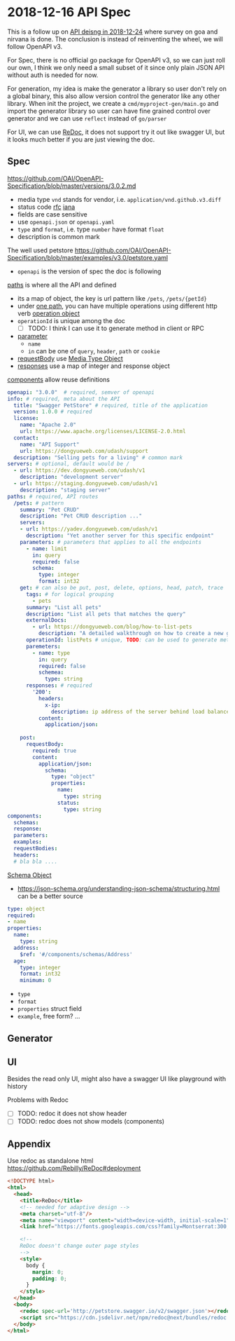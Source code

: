 # 2018-12-16 API Spec

This is a follow up on [API deisng in 2018-12-24](2018-12-24-api.md) where survey on goa and nirvana is done.
The conclusion is instead of reinventing the wheel, we will follow OpenAPI v3.

For Spec, there is no official go package for OpenAPI v3, so we can just roll our own, I think we only need a
small subset of it since only plain JSON API without auth is needed for now.

For generation, my idea is make the generator a library so user don't rely on a global binary,
this also allow version control the generator like any other library.
When init the project, we create a `cmd/myproject-gen/main.go` and import the generator library
so user can have fine grained control over generator and we can use `reflect` instead of `go/parser` 

For UI, we can use [ReDoc](https://github.com/Rebilly/ReDoc), it does not support try it out like swagger UI,
but it looks much better if you are just viewing the doc.

## Spec

https://github.com/OAI/OpenAPI-Specification/blob/master/versions/3.0.2.md

- media type `vnd` stands for vendor, i.e. `application/vnd.github.v3.diff`
- status code [rfc](https://tools.ietf.org/html/rfc7231#section-6) [iana](https://www.iana.org/assignments/http-status-codes/http-status-codes.xhtml)
- fields are case sensitive
- use `openapi.json` or `openapi.yaml`
- `type` and `format`, i.e. type `number` have format `float`
- description is common mark

The well used petstore https://github.com/OAI/OpenAPI-Specification/blob/master/examples/v3.0/petstore.yaml

- `openapi` is the version of spec the doc is following

[paths](https://github.com/OAI/OpenAPI-Specification/blob/master/versions/3.0.2.md#pathsObject) is where all the API and defined

- its a map of object, the key is url pattern like `/pets`, `/pets/{petId}`
- under [one path](https://github.com/OAI/OpenAPI-Specification/blob/master/versions/3.0.2.md#path-item-object), you can have multiple operations using different http verb [operation object](https://github.com/OAI/OpenAPI-Specification/blob/master/versions/3.0.2.md#operation-object)
- `operationId` is unique among the doc
  - [ ] TODO: I think I can use it to generate method in client or RPC
- [parameter](https://github.com/OAI/OpenAPI-Specification/blob/master/versions/3.0.2.md#parameterObject)
  - `name`
  - `in` can be one of `query`, `header`, `path` or `cookie`
- [requestBody](https://github.com/OAI/OpenAPI-Specification/blob/master/versions/3.0.2.md#requestBodyObject) use [Media Type Object](https://github.com/OAI/OpenAPI-Specification/blob/master/versions/3.0.2.md#media-type-object)
- [responses](https://github.com/OAI/OpenAPI-Specification/blob/master/versions/3.0.2.md#responsesObject) use a map of integer and response object

[components](https://github.com/OAI/OpenAPI-Specification/blob/master/versions/3.0.2.md#componentsObject) allow reuse definitions

````yaml
openapi: "3.0.0"  # required, semver of openapi
info: # required, meta about the API
  title: "Swagger PetStore" # required, title of the application
  version: 1.0.0 # required
  license:
    name: "Apache 2.0"
    url: https://www.apache.org/licenses/LICENSE-2.0.html
  contact:
    name: "API Support"
    url: https://dongyueweb.com/udash/support  
  description: "Selling pets for a living" # common mark
servers: # optional, default would be /
  - url: https://dev.dongyueweb.com/udash/v1
    description: "development server"
  - url: https://staging.dongyueweb.com/udash/v1
    description: "staging server"
paths: # required, API routes
  /pets: # pattern
    summary: "Pet CRUD"
    description: "Pet CRUD description ..."
    servers:
    - url: https://yadev.dongyueweb.com/udash/v1
      description: "Yet another server for this specific endpoint"
    parameters: # parameters that applies to all the endpoints
      - name: limit
        in: query
        required: false
        schema:
          type: integer
          format: int32
    get: # can also be put, post, delete, options, head, patch, trace
      tags: # for logical grouping
        - pets
      summary: "List all pets"
      description: "List all pets that matches the query"
      externalDocs:
        - url: https://dongyueweb.com/blog/how-to-list-pets
          description: "A detailed walkthrough on how to create a new go project for query a single API"
      operationId: listPets # unique, TODO: can be used to generate methods?
      paremeters:
        - name: type
          in: query
          required: false
          schemea:
            type: string
      responses: # required
        '200':
          headers:
            x-ip:
              description: ip address of the server behind load balancer
          content:
            application/json:
                        
    post:
      requestBody:
        required: true
        content:
          application/json:
            schema: 
              type: "object"
              properties:
                name:
                  type: string
                status:
                  type: string
components:
  schemas:
  response:
  parameters:
  examples:
  requestBodies:
  headers:
  # bla bla ....
````

[Schema Object](https://github.com/OAI/OpenAPI-Specification/blob/master/versions/3.0.2.md#schemaObject)

- https://json-schema.org/understanding-json-schema/structuring.html can be a better source

````yaml
type: object
required:
- name
properties:
  name:
    type: string
  address:
    $ref: '#/components/schemas/Address'
  age:
    type: integer
    format: int32
    minimum: 0
````

- `type`
- `format`
- `properties` struct field
- `example`, free form? ...

## Generator

## UI

Besides the read only UI, might also have a swagger UI like playground with history

Problems with Redoc

- [ ] TODO: redoc it does not show header
- [ ] TODO: redoc does not show models (components)

## Appendix

Use redoc as standalone html https://github.com/Rebilly/ReDoc#deployment

````html
<!DOCTYPE html>
<html>
  <head>
    <title>ReDoc</title>
    <!-- needed for adaptive design -->
    <meta charset="utf-8"/>
    <meta name="viewport" content="width=device-width, initial-scale=1">
    <link href="https://fonts.googleapis.com/css?family=Montserrat:300,400,700|Roboto:300,400,700" rel="stylesheet">

    <!--
    ReDoc doesn't change outer page styles
    -->
    <style>
      body {
        margin: 0;
        padding: 0;
      }
    </style>
  </head>
  <body>
    <redoc spec-url='http://petstore.swagger.io/v2/swagger.json'></redoc>
    <script src="https://cdn.jsdelivr.net/npm/redoc@next/bundles/redoc.standalone.js"> </script>
  </body>
</html>
````